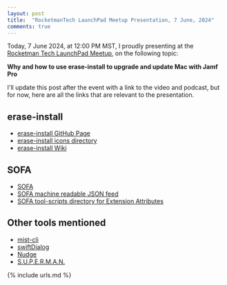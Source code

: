 ```yaml
---
layout: post
title:  "RocketmanTech LaunchPad Meetup Presentation, 7 June, 2024"
comments: true
---
```


Today, 7 June 2024, at 12:00 PM MST, I proudly presenting at the [Rocketman Tech LaunchPad Meetup](https://rocketman.tech/launchpad), on the following topic:

**Why and how to use erase-install to upgrade and update Mac with Jamf Pro**

I'll update this post after the event with a link to the video and podcast, but for now, here are all the links that are relevant to the presentation.

## erase-install

- [erase-install GitHub Page](https://github.com/grahampugh/erase-install)
- [erase-install icons directory](https://github.com/grahampugh/erase-install/tree/main/icons)
- [erase-install Wiki](https://github.com/grahampugh/erase-install/wiki)

## SOFA

- [SOFA](https://sofa.macadmins.io)
- [SOFA machine readable JSON feed](https://sofa.macadmins.io/v1/macos_data_feed.json)
- [SOFA tool-scripts directory for Extension Attributes](https://github.com/macadmins/sofa/tree/main/tool-scripts)

## Other tools mentioned

- [mist-cli](https://github.com/ninxsoft/mist-cli)
- [swiftDialog](https://github.com/swiftDialog/swiftDialog)
- [Nudge](https://github.com/macadmins/nudge)
- [S.U.P.E.R.M.A.N.](https://github.com/Macjutsu/super)

{% include urls.md %}
